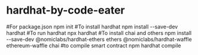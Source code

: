 # hardhat-by-code-eater
#For package.json 
  npm init
#To install hardhat 
 npm install --save-dev hardhat
#To run hardhat 
 npx hardhat
#To install chai and others 
 npm install --save-dev @nomiclabs/hardhat-ethers ethers @nomiclabs/hardhat-waffle ethereum-waffle chai
#to compile smart contract
 npm hardhat compile

